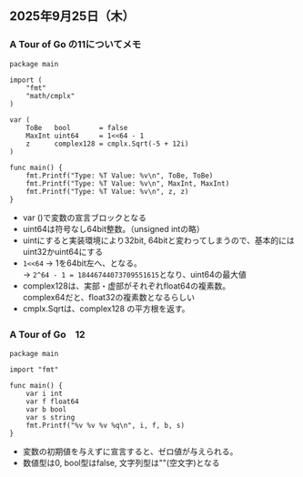 ## 2025年9月25日（木）

### A Tour of Go の11についてメモ
```
package main

import (
	"fmt"
	"math/cmplx"
)

var (
	ToBe   bool       = false
	MaxInt uint64     = 1<<64 - 1
	z      complex128 = cmplx.Sqrt(-5 + 12i)
)

func main() {
	fmt.Printf("Type: %T Value: %v\n", ToBe, ToBe)
	fmt.Printf("Type: %T Value: %v\n", MaxInt, MaxInt)
	fmt.Printf("Type: %T Value: %v\n", z, z)
}
```

- var ()で変数の宣言ブロックとなる
- uint64は符号なし64bit整数。（unsigned intの略）
- uintにすると実装環境により32bit, 64bitと変わってしまうので、基本的にはuint32かuint64にする
- `1<<64` → 1を64bit左へ、となる。  
→ `2^64 - 1 = 18446744073709551615`となり、uint64の最大値
- complex128は、実部・虚部がそれぞれfloat64の複素数。  
complex64だと、float32の複素数となるらしい
- cmplx.Sqrtは、complex128 の平方根を返す。

### A Tour of Go　12
```
package main

import "fmt"

func main() {
	var i int
	var f float64
	var b bool
	var s string
	fmt.Printf("%v %v %v %q\n", i, f, b, s)
}
```
+ 変数の初期値を与えずに宣言すると、ゼロ値が与えられる。
+ 数値型は0, bool型はfalse, 文字列型は""(空文字)となる